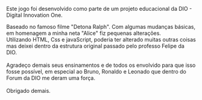 Este jogo foi desenvolvido como parte de um projeto educacional da DIO - Digital Innovation One.

Baseado no famoso filme "Detona Ralph". Com algumas mudanças básicas, em homenagem a minha neta "Alice" fiz pequenas alterações.<br>
Utilizando HTML, Css e javaScript, poderia ter alterado muitas outras coisas mas deixei dentro da estrutura original passado pelo professo Felipe da DIO.<br><br>
Agradeço demais seus ensinamentos e de todos os envolvido para que isso fosse possível, em especial ao Bruno, Ronaldo e Leonado que dentro do Forum da DIO me deram uma força.<br><br>
Obrigado demais.
